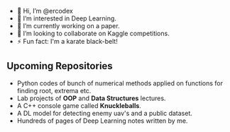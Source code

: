 - 👋 Hi, I’m @ercodex
- 👀 I’m interested in Deep Learning.
- 🌱 I’m currently working on a paper.
- 💞️ I’m looking to collaborate on Kaggle competitions.
- ⚡ Fun fact: I'm a karate black-belt!

## Upcoming Repositories
- Python codes of bunch of numerical methods applied on functions for finding root, extrema etc.
- Lab projects of **OOP** and **Data Structures** lectures.
- A C++ console game called **Knuckleballs**.
- A DL model for detecting enemy uav's and a public dataset.
- Hundreds of pages of Deep Learning notes written by me.
